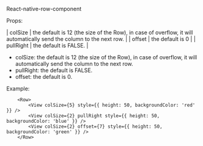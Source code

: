 React-native-row-component

Props:

| colSize   | the default is 12 (the size of the Row), in case of overflow, it will automatically send the column to the next row.     |
| offset     | the default is 0       |
| pullRight     | the default is FALSE.       |

 - colSize:
 	the default is 12 (the size of the Row), in case of overflow, it will automatically send the column to the next row.
- pullRight:
	the default is FALSE.
- offset:
	the default is 0.

Example:

```
	<Row>
		<View colSize={5} style={{ height: 50, backgroundColor: 'red' }} />
		<View colSize={2} pullRight style={{ height: 50, backgroundColor: 'blue' }} />
		<View colSize={2} offset={7} style={{ height: 50, backgroundColor: 'green' }} />
	</Row>

```
